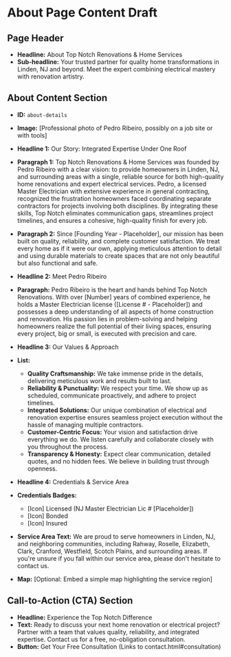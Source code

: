 # About Page Content Draft

## Page Header

*   **Headline:** About Top Notch Renovations & Home Services
*   **Sub-headline:** Your trusted partner for quality home transformations in Linden, NJ and beyond. Meet the expert combining electrical mastery with renovation artistry.

## About Content Section

*   **ID:** `about-details`
*   **Image:** [Professional photo of Pedro Ribeiro, possibly on a job site or with tools]

*   **Headline 1:** Our Story: Integrated Expertise Under One Roof
*   **Paragraph 1:** Top Notch Renovations & Home Services was founded by Pedro Ribeiro with a clear vision: to provide homeowners in Linden, NJ, and surrounding areas with a single, reliable source for both high-quality home renovations and expert electrical services. Pedro, a licensed Master Electrician with extensive experience in general contracting, recognized the frustration homeowners faced coordinating separate contractors for projects involving both disciplines. By integrating these skills, Top Notch eliminates communication gaps, streamlines project timelines, and ensures a cohesive, high-quality finish for every job.
*   **Paragraph 2:** Since [Founding Year - Placeholder], our mission has been built on quality, reliability, and complete customer satisfaction. We treat every home as if it were our own, applying meticulous attention to detail and using durable materials to create spaces that are not only beautiful but also functional and safe.

*   **Headline 2:** Meet Pedro Ribeiro
*   **Paragraph:** Pedro Ribeiro is the heart and hands behind Top Notch Renovations. With over [Number] years of combined experience, he holds a Master Electrician license ([License # - Placeholder]) and possesses a deep understanding of all aspects of home construction and renovation. His passion lies in problem-solving and helping homeowners realize the full potential of their living spaces, ensuring every project, big or small, is executed with precision and care.

*   **Headline 3:** Our Values & Approach
*   **List:**
    *   **Quality Craftsmanship:** We take immense pride in the details, delivering meticulous work and results built to last.
    *   **Reliability & Punctuality:** We respect your time. We show up as scheduled, communicate proactively, and adhere to project timelines.
    *   **Integrated Solutions:** Our unique combination of electrical and renovation expertise ensures seamless project execution without the hassle of managing multiple contractors.
    *   **Customer-Centric Focus:** Your vision and satisfaction drive everything we do. We listen carefully and collaborate closely with you throughout the process.
    *   **Transparency & Honesty:** Expect clear communication, detailed quotes, and no hidden fees. We believe in building trust through openness.

*   **Headline 4:** Credentials & Service Area
*   **Credentials Badges:**
    *   [Icon] Licensed (NJ Master Electrician Lic # [Placeholder])
    *   [Icon] Bonded
    *   [Icon] Insured
*   **Service Area Text:** We are proud to serve homeowners in Linden, NJ, and neighboring communities, including Rahway, Roselle, Elizabeth, Clark, Cranford, Westfield, Scotch Plains, and surrounding areas. If you're unsure if you fall within our service area, please don't hesitate to contact us.
*   **Map:** [Optional: Embed a simple map highlighting the service region]

## Call-to-Action (CTA) Section

*   **Headline:** Experience the Top Notch Difference
*   **Text:** Ready to discuss your next home renovation or electrical project? Partner with a team that values quality, reliability, and integrated expertise. Contact us for a free, no-obligation consultation.
*   **Button:** Get Your Free Consultation (Links to contact.html#consultation)

